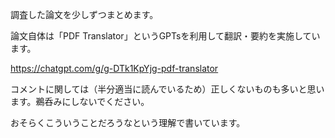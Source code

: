調査した論文を少しずつまとめます。

論文自体は「PDF Translator」というGPTsを利用して翻訳・要約を実施しています。

https://chatgpt.com/g/g-DTk1KpYjg-pdf-translator

コメントに関しては（半分適当に読んでいるため）正しくないものも多いと思います。鵜呑みにしないでください。

おそらくこういうことだろうなという理解で書いています。
